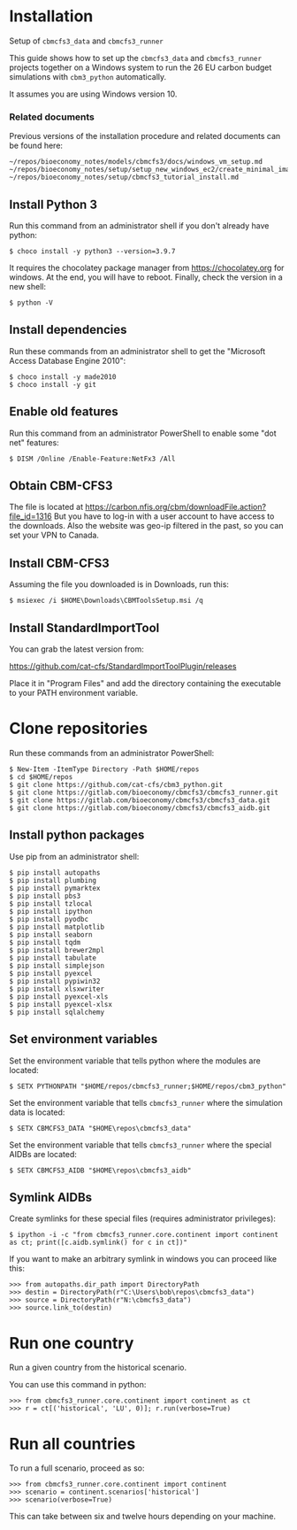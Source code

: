# Installation

Setup of `cbmcfs3_data` and `cbmcfs3_runner`

This guide shows how to set up the `cbmcfs3_data` and `cbmcfs3_runner` projects together on a Windows system to run the 26 EU carbon budget simulations with `cbm3_python` automatically.

It assumes you are using Windows version 10.

### Related documents

Previous versions of the installation procedure and related documents can be found here:

    ~/repos/bioeconomy_notes/models/cbmcfs3/docs/windows_vm_setup.md
    ~/repos/bioeconomy_notes/setup/setup_new_windows_ec2/create_minimal_image.md
    ~/repos/bioeconomy_notes/setup/cbmcfs3_tutorial_install.md

## Install Python 3

Run this command from an administrator shell if you don't already have python:

    $ choco install -y python3 --version=3.9.7

It requires the chocolatey package manager from https://chocolatey.org for windows.
At the end, you will have to reboot.
Finally, check the version in a new shell:

    $ python -V

## Install dependencies

Run these commands from an administrator shell to get the "Microsoft Access Database Engine 2010":

    $ choco install -y made2010
    $ choco install -y git

## Enable old features

Run this command from an administrator PowerShell to enable some "dot net" features:

    $ DISM /Online /Enable-Feature:NetFx3 /All

## Obtain CBM-CFS3

The file is located at https://carbon.nfis.org/cbm/downloadFile.action?file_id=1316
But you have to log-in with a user account to have access to the downloads.
Also the website was geo-ip filtered in the past, so you can set your VPN to Canada.

## Install CBM-CFS3

Assuming the file you downloaded is in Downloads, run this:

    $ msiexec /i $HOME\Downloads\CBMToolsSetup.msi /q

## Install StandardImportTool

You can grab the latest version from:

https://github.com/cat-cfs/StandardImportToolPlugin/releases

Place it in "Program Files" and add the directory containing the executable to your PATH environment variable.

# Clone repositories

Run these commands from an administrator PowerShell:

    $ New-Item -ItemType Directory -Path $HOME/repos
    $ cd $HOME/repos
    $ git clone https://github.com/cat-cfs/cbm3_python.git
    $ git clone https://gitlab.com/bioeconomy/cbmcfs3/cbmcfs3_runner.git
    $ git clone https://gitlab.com/bioeconomy/cbmcfs3/cbmcfs3_data.git
    $ git clone https://gitlab.com/bioeconomy/cbmcfs3/cbmcfs3_aidb.git

## Install python packages

Use pip from an administrator shell:

    $ pip install autopaths
    $ pip install plumbing
    $ pip install pymarktex
    $ pip install pbs3
    $ pip install tzlocal
    $ pip install ipython
    $ pip install pyodbc
    $ pip install matplotlib
    $ pip install seaborn
    $ pip install tqdm
    $ pip install brewer2mpl
    $ pip install tabulate
    $ pip install simplejson
    $ pip install pyexcel
    $ pip install pypiwin32
    $ pip install xlsxwriter
    $ pip install pyexcel-xls
    $ pip install pyexcel-xlsx
    $ pip install sqlalchemy

## Set environment variables

Set the environment variable that tells python where the modules are located:

    $ SETX PYTHONPATH "$HOME/repos/cbmcfs3_runner;$HOME/repos/cbm3_python"

Set the environment variable that tells `cbmcfs3_runner` where the simulation data is located:

    $ SETX CBMCFS3_DATA "$HOME\repos\cbmcfs3_data"

Set the environment variable that tells `cbmcfs3_runner` where the special AIDBs are located:

    $ SETX CBMCFS3_AIDB "$HOME\repos\cbmcfs3_aidb"

## Symlink AIDBs

Create symlinks for these special files (requires administrator privileges):

    $ ipython -i -c "from cbmcfs3_runner.core.continent import continent as ct; print([c.aidb.symlink() for c in ct])"

If you want to make an arbitrary symlink in windows you can proceed like this:

    >>> from autopaths.dir_path import DirectoryPath
    >>> destin = DirectoryPath(r"C:\Users\bob\repos\cbmcfs3_data")
    >>> source = DirectoryPath(r"N:\cbmcfs3_data")
    >>> source.link_to(destin)

# Run one country

Run a given country from the historical scenario.

You can use this command in python:

    >>> from cbmcfs3_runner.core.continent import continent as ct
    >>> r = ct[('historical', 'LU', 0)]; r.run(verbose=True)

# Run all countries

To run a full scenario, proceed as so:

    >>> from cbmcfs3_runner.core.continent import continent
    >>> scenario = continent.scenarios['historical']
    >>> scenario(verbose=True)

This can take between six and twelve hours depending on your machine.
